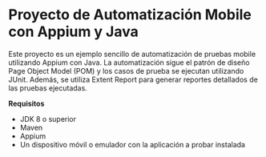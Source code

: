 # Proyecto de Automatización Mobile con Appium y Java

Este proyecto es un ejemplo sencillo de automatización de pruebas mobile utilizando Appium con Java. La automatización sigue el patrón de diseño Page Object Model (POM) y los casos de prueba se ejecutan utilizando JUnit. Además, se utiliza Extent Report para generar reportes detallados de las pruebas ejecutadas.

**Requisitos**
* JDK 8 o superior
* Maven
* Appium
* Un dispositivo móvil o emulador con la aplicación a probar instalada